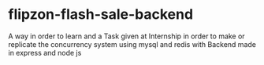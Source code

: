 # flipzon-flash-sale-backend
A way in order to learn and a Task given at Internship in order to make or replicate the concurrency system using mysql and redis   with Backend made in express and node js  
